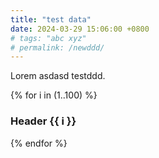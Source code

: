 ```yaml
---
title: "test data"
date: 2024-03-29 15:06:00 +0800
# tags: "abc xyz"
# permalink: /newddd/
---
```


Lorem asdasd testddd.

{% for i in (1..100) %}

### Header {{ i }}

{% endfor %}
